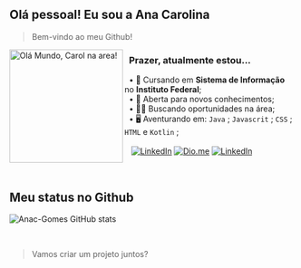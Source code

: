 ## Olá pessoal! Eu sou a Ana Carolina 

> Bem-vindo ao meu Github!

<div>
<img alt="Olá Mundo, Carol na area!" src="https://i.imgur.com/gFsDG2y.gif" align="left" height="200" width="200" />
</div> 

<h3> &nbsp; Prazer, atualmente estou...</h3>

&nbsp;  • 📘 Cursando em **Sistema de Informação** no **Instituto Federal**; <br>
&nbsp;  • 🧾 Aberta para novos conhecimentos; <br>
&nbsp;  • 👩‍💻 Buscando oportunidades na área; <br>
&nbsp;  • 🖥️ Aventurando em:
<code>Java</code> ; <code>Javascrit</code> ; <code>CSS</code> ; <code>HTML</code> e <code>Kotlin</code> ; <br><br>
&nbsp;&nbsp;  [![LinkedIn](https://img.shields.io/badge/LinkedIn-0077B5?style=for-the-badge&logo=linkedin&logoColor=white)](https://www.linkedin.com/in/anac-sgomes/)
[![Dio.me](https://img.shields.io/badge/🆔Dio.me_-C71585?style=for-the-badge&)](https://www.dio.me/users/fiercethrone)
[![LinkedIn](https://img.shields.io/badge/Github_Academico-6A5ACD?style=for-the-badge&logo=github&logoColor=white)](https://github.com/Anac-Gomes/)

<br>

## Meu status no Github
![Anac-Gomes GitHub stats](https://github-readme-stats.vercel.app/api?username=carolsgomes&show_icons=true&bg_color=111720&title_color=BBFFFF&text_color=9C9C9C&icon_color=6E8B3D&border_color=000000)

<br>

> Vamos criar um projeto juntos?
